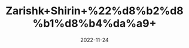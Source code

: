 ---
title: 'Zarishk+Shirin+%22%d8%b2%d8%b1%d8%b4%da%a9+'
date: '2022-11-24' 
metatag: '' 
inventory: '0' 
draft: false 
# meta description 
shortDescripton: 'Barberry%22++Zarshak+e+Shireen+is+useful+for+Physical+Weakness.Zrishk+Prevents+Premature+Ageing'
description: 'Dry+Fruit+%da%88%d8%b1%d8%a7%d8%a6%db%8c+%d9%81%d8%b1%d9%88%d8%aa'
longdescription: ''
tags: ''
brand: ''
subCategory: ''
unit: '50 gm-Pk'
sellCount: '0'
featured: False
# product Price
price: '80.0'
# Product Short Description
shortDescription: 'Barberry%22++Zarshak+e+Shireen+is+useful+for+Physical+Weakness.Zrishk+Prevents+Premature+Ageing'
productID: 'F091C91B-2235-ED11-9968-005056B3A416'
type: 'products'
category: 'Dry+Fruit+%da%88%d8%b1%d8%a7%d8%a6%db%8c+%d9%81%d8%b1%d9%88%d8%aa' 
thumnailproduct: 'https://eraconnect.blob.core.windows.net/product-images/aminsaddiquidawakhana/96fbd522-3ff1-4aad-beb2-20a82a3cc6bf.webp' 
images:
  - image: 'https://eraconnect.blob.core.windows.net/product-images/aminsaddiquidawakhana/96fbd522-3ff1-4aad-beb2-20a82a3cc6bf.webp'  
Variants:
---